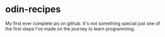 # odin-recipes
My first ever complete prj on github. It's not something special just one of the first steps I've made on the journey to learn programming.

